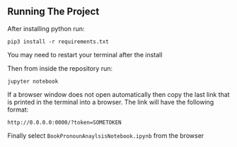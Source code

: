 ## Running The Project

After installing python run:

```
pip3 install -r requirements.txt
```

You may need to restart your terminal after the install

Then from inside the repository run:

```
jupyter notebook
```

If a browser window does not open automatically then copy the last link that is printed in the terminal into a browser. The link will have the following format:

```
http://0.0.0.0:0000/?token=SOMETOKEN
```

Finally select `BookPronounAnaylsisNotebook.ipynb` from the browser